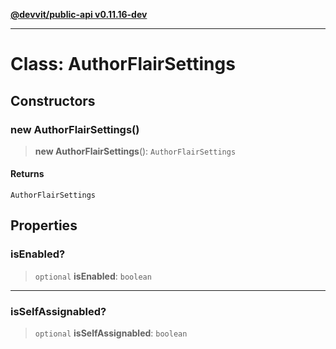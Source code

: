 [**@devvit/public-api v0.11.16-dev**](../../README.md)

---

# Class: AuthorFlairSettings

## Constructors

<a id="constructor"></a>

### new AuthorFlairSettings()

> **new AuthorFlairSettings**(): `AuthorFlairSettings`

#### Returns

`AuthorFlairSettings`

## Properties

<a id="isenabled"></a>

### isEnabled?

> `optional` **isEnabled**: `boolean`

---

<a id="isselfassignabled"></a>

### isSelfAssignabled?

> `optional` **isSelfAssignabled**: `boolean`
